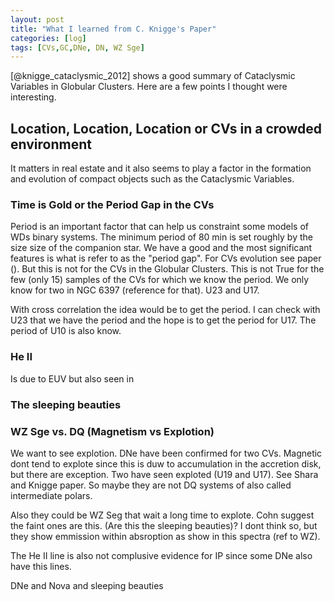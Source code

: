 ```yaml
---
layout: post
title: "What I learned from C. Knigge's Paper"
categories: [log]
tags: [CVs,GC,DNe, DN, WZ Sge]
---
```




[@knigge_cataclysmic_2012] shows a good summary of Cataclysmic Variables in Globular Clusters. Here are a few points I thought were interesting.

## Location, Location, Location or CVs in a crowded environment

It matters in real estate and it also seems to play a factor in the formation and evolution of compact objects such as the Cataclysmic Variables. 

### Time is Gold or the Period Gap in the CVs

Period is an important factor that can help us constraint some models of WDs binary systems. The minimum period of 80 min is set roughly by the size size of the companion star. We have a good and the most significant features is what is refer to as the "period gap". For CVs evolution see paper  (). But this is not for the CVs in the Globular Clusters. This is not True for the few (only 15) samples of the CVs for which we know the period. We only know for two in NGC 6397 (reference for that). U23 and U17. 

With cross correlation the idea would be to get the period. I can check with U23 that we have the period and the hope is to get the period for U17. The period of U10 is also know. 


### He II

Is due to EUV but also seen in 

### The sleeping beauties

### WZ Sge vs. DQ  (Magnetism vs Explotion)

We want to see explotion. DNe have been confirmed for two CVs. Magnetic dont tend to explote since this is duw to accumulation in the accretion disk, but there are exception. Two have seen exploted (U19 and U17). See Shara and Knigge paper. So maybe they are not DQ systems of also called intermediate polars. 

Also they could be WZ Seg that wait a long time to explote. Cohn suggest the faint ones are this. (Are this the sleeping beauties)? I dont think so, but they show emmission within absroption as show in this spectra (ref to WZ). 

The He II line is also not complusive evidence for IP since some DNe also have this lines. 


DNe and Nova and sleeping beauties






